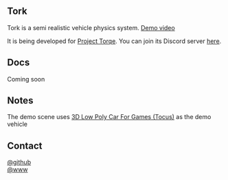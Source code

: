 ## Tork
Tork is  a semi realistic vehicle physics system. [Demo video](https://www.youtube.com/watch?v=gso45Zg_Z_Q)

It is being developed for [Project Torqe](https://forum.unity.com/threads/project-torque-offroad-racer-update-custom-wheel-colliders-and-physics.652135/#post-4379842). You can join its Discord server [here](https://discord.gg/bKp6VhX).

## Docs
Coming soon

## Notes
The demo scene uses [3D Low Poly Car For Games (Tocus)](https://assetstore.unity.com/packages/3d/vehicles/land/3d-low-poly-car-for-games-tocus-101652) as the demo vehicle

## Contact
[@github](https://www.github.com/adrenak)  
[@www](http://www.vatsalambastha.com)  